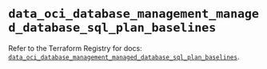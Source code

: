 # `data_oci_database_management_managed_database_sql_plan_baselines`

Refer to the Terraform Registry for docs: [`data_oci_database_management_managed_database_sql_plan_baselines`](https://registry.terraform.io/providers/oracle/oci/7.19.0/docs/data-sources/database_management_managed_database_sql_plan_baselines).
